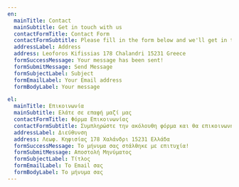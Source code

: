 ```yaml
---
en:
  mainTitle: Contact
  mainSubtitle: Get in touch with us
  contactFormTitle: Contact Form
  contactFormSubtitle: Please fill in the form below and we'll get in touch with you as soon as possible
  addressLabel: Address
  address: Leoforos Kifissias 178 Chalandri 15231 Greece
  formSuccessMessage: Your message has been sent!
  formSubmitMessage: Send Message
  formSubjectLabel: Subject
  formEmailLabel: Your Email address
  formBodyLabel: Your message

el:
  mainTitle: Επικοινωνία
  mainSubtitle: Ελάτε σε επαφή μαζί μας
  contactFormTitle: Φόρμα Επικοινωνίας
  contactFormSubtitle: Συμπληρώστε την ακόλουθη φόρμα και θα επικοινωνήσουμε μαζί σας το συντομότερο δυνατόν.
  addressLabel: Διεύθυνση
  address: Λεωφ. Κηφισίας 178 Χαλάνδρι 15231 Ελλάδα
  formSuccessMessage: Το μήνυμα σας στάλθηκε με επιτυχία!
  formSubmitMessage: Αποστολή Μηνύματος
  formSubjectLabel: Τίτλος
  formEmailLabel: Το Email σας
  formBodyLabel: Το μήνυμα σας
---
```

